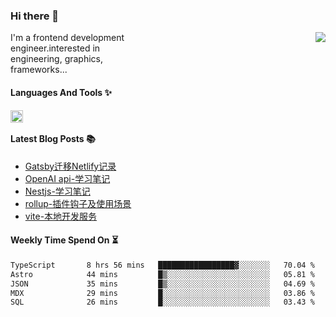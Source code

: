 <!--
**zhaohuanyuu/zhaohuanyuu** is a ✨ _special_ ✨ repository because its `README.md` (this file) appears on your GitHub profile.
-->

### Hi there 👋

<picture>
  <source media="(prefers-color-scheme: dark)" srcset="https://github-readme-stats.vercel.app/api?username=zhaohuanyuu&count_private=true&show_icons=true&theme=city_lights&hide_title=true">
  <img align="right" src="https://github-readme-stats.vercel.app/api?username=zhaohuanyuu&count_private=true&show_icons=true&hide_title=true">
</picture>

<p align="left" style="width:40%">I'm a frontend development engineer.interested in engineering, graphics, frameworks...</p>

#### Languages And Tools ✨

<img align="left" height="20" src="https://skillicons.dev/icons?i=js,ts,nodejs,rust,react,vue,solidjs,gatsby,astro,nextjs" />

</br>

#### Latest Blog Posts 📚
<!-- BLOG-POST-LIST:START -->
- [Gatsby迁移Netlify记录](https://auu.zone/post/cloud-unit)
- [OpenAI api-学习笔记](https://auu.zone/post/openai-note)
- [Nestjs-学习笔记](https://auu.zone/post/nest-basic)
- [rollup-插件钩子及使用场景](https://auu.zone/post/rollup-plugin)
- [vite-本地开发服务](https://auu.zone/post/vite-server)
<!-- BLOG-POST-LIST:END -->

#### Weekly Time Spend On ⏳
<!--START_SECTION:waka-->

```txt
TypeScript       8 hrs 56 mins   █████████████████▓░░░░░░░   70.04 %
Astro            44 mins         █▒░░░░░░░░░░░░░░░░░░░░░░░   05.81 %
JSON             35 mins         █▒░░░░░░░░░░░░░░░░░░░░░░░   04.69 %
MDX              29 mins         █░░░░░░░░░░░░░░░░░░░░░░░░   03.86 %
SQL              26 mins         █░░░░░░░░░░░░░░░░░░░░░░░░   03.43 %
```

<!--END_SECTION:waka-->
